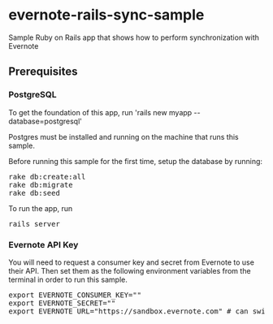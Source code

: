 # evernote-rails-sync-sample
Sample Ruby on Rails app that shows how to perform synchronization with Evernote

## Prerequisites
### PostgreSQL
To get the foundation of this app, run 'rails new myapp --database=postgresql'

Postgres must be installed and running on the machine that runs this sample.

Before running this sample for the first time, setup the database by running:
<pre>
rake db:create:all
rake db:migrate
rake db:seed
</pre>

To run the app, run
<pre>
rails server
</pre>
### Evernote API Key
You will need to request a consumer key and secret from Evernote to use their API.
Then set them as the following environment variables from the terminal in order to run this sample.
<pre>
export EVERNOTE_CONSUMER_KEY="<consumer key>"
export EVERNOTE_SECRET="<secret>"
export EVERNOTE_URL="https://sandbox.evernote.com" # can switch to https://www.evernote.com after you activate your consumer key on the production service
</pre>
